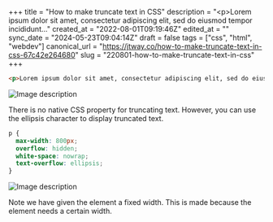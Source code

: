 +++
title = "How to make truncate text in CSS"
description = "&lt;p&gt;Lorem ipsum dolor sit amet, consectetur adipiscing elit, sed do eiusmod tempor incididunt..."
created_at = "2022-08-01T09:19:46Z"
edited_at = ""
sync_date = "2024-05-23T09:04:14Z"
draft = false
tags = ["css", "html", "webdev"]
canonical_url = "https://jtway.co/how-to-make-truncate-text-in-css-67c42e264680"
slug = "220801-how-to-make-truncate-text-in-css"
+++
```html
<p>Lorem ipsum dolor sit amet, consectetur adipiscing elit, sed do eiusmod tempor incididunt ut labore et dolore magna aliqua. Ut enim ad minim veniam, quis nostrud exercitation ullamco laboris nisi ut aliquip ex ea commodo consequat. Duis aute irure dolor in reprehenderit in voluptate velit esse cillum dolore eu fugiat nulla pariatur. Excepteur sint occaecat cupidatat non proident, sunt in culpa qui officia deserunt mollit anim id est laborum.</p>
```
![Image description](https://dev-to-uploads.s3.amazonaws.com/uploads/articles/f39ym2tu9nfjpyfqzlw6.png)

There is no native CSS property for truncating text. However, you can use the ellipsis character to display truncated text.
```css
p {
  max-width: 800px;
  overflow: hidden;
  white-space: nowrap;
  text-overflow: ellipsis;
}
```
![Image description](https://dev-to-uploads.s3.amazonaws.com/uploads/articles/9h9q84z0x7a8b1blwosz.png)

Note we have given the element a fixed width. This is made because the element needs a certain width. 